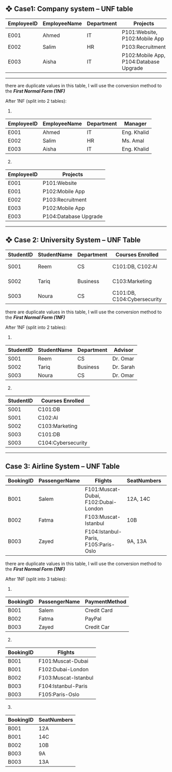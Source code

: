 ﻿❖  Case1: Company system – UNF table 
----------------------------------------------------------

|EmployeeID | EmployeeName | Department| Projects|  Manager |
|-----------|--------------|------------|--------|-----------|
|E001| Ahmed| IT| P101:Website, P102:Mobile App| Eng. Khalid |
|E002| Salim| HR| P103:Recruitment| Ms. Amal| 
|E003| Aisha| IT |P102:Mobile App, P104:Database Upgrade| Eng. Khalid 

 ------------------
 there are duplicate values ​​in this table, I will use the conversion method to the _**First Normal Form (1NF)**_

After 1NF (split into  2 tables):

1)

|EmployeeID | EmployeeName | Department|  Manager |
|-----------|--------------|------------|-----------|
|E001| Ahmed| IT| Eng. Khalid |
|E002| Salim| HR|  Ms. Amal| 
|E003| Aisha| IT | Eng. Khalid 

2)

|EmployeeID |Projects|
|-----------|--------|
|E001|P101:Website|
|E001|P102:Mobile App|
|E002|P103:Recruitment|
|E003|P102:Mobile App|
|E003|P104:Database Upgrade|

------------------------------------------------

❖  Case 2: University System – UNF Table
---------------------------------------------
|StudentID| StudentName| Department| Courses Enrolled |Advisor |
|---------|------------|-----------|-------------------|--------|
|S001| Reem| CS |C101:DB, C102:AI |Dr. Omar |
|S002| Tariq| Business |C103:Marketing |Dr. Sarah |
|S003| Noura| CS |C101:DB, C104:Cybersecurity| Dr. Omar |
 
 
  there are duplicate values ​​in this table, I will use the conversion method to the _**First Normal Form (1NF)**_

After 1NF (split into  2 tables):

1)

|StudentID| StudentName| Department|Advisor |
|----------|-----------|-----------|----------|
|S001| Reem| CS |Dr. Omar |
|S002| Tariq| Business |Dr. Sarah |
|S003| Noura| CS |Dr. Omar |

2)

|StudentID| Courses Enrolled |
|---------|------------------|
|S001|C101:DB|
|S001|C102:AI|
|S002|C103:Marketing|
|S003|C101:DB|
|S003|C104:Cybersecurity|

----------------------------------------
  Case 3: Airline System – UNF Table 
  --------------------------------------------

|BookingID| PassengerName| Flights| SeatNumbers | PaymentMethod |
|---------|---------------|---------------|----------|------------|
|B001 |Salem |F101:Muscat-Dubai, F102:Dubai-London |12A, 14C| Credit Card|
|B002| Fatma| F103:Muscat-Istanbul| 10B| PayPal| 
|B003| Zayed| F104:Istanbul-Paris, F105:Paris-Oslo |9A, 13A |Credit Car|

 there are duplicate values ​​in this table, I will use the conversion method to the _**First Normal Form (1NF)**_

After 1NF (split into  3 tables):

1)

|BookingID| PassengerName|PaymentMethod |
|---------|--------------|--------------|
|B001 |Salem |Credit Card|
|B002| Fatma| PayPal| 
|B003| Zayed|Credit Car|

2)

|BookingID|Flights|
|----------|--------|
|B001 |F101:Muscat-Dubai|
|B001 |F102:Dubai-London |
|B002| F103:Muscat-Istanbul|
|B003|F104:Istanbul-Paris|
|B003| F105:Paris-Oslo|

3)

|BookingID|SeatNumbers |
|----------|--------|
|B001 |12A|
|B001 |14C|
|B002|10B|
|B003|9A|
|B003|13A|